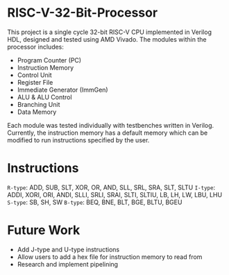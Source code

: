 # RISC-V-32-Bit-Processor

This project is a single cycle 32-bit RISC-V CPU implemented in Verilog HDL, designed and tested using AMD Vivado.
The modules within the processor includes:
- Program Counter (PC)
- Instruction Memory
- Control Unit
- Register File
- Immediate Generator (ImmGen)
- ALU & ALU Control
- Branching Unit
- Data Memory

Each module was tested individually with testbenches written in Verilog. Currently, the instruction memory has a default memory which can be modified to run instructions specified by the user. 

# Instructions
`R-type`: ADD, SUB, SLT, XOR, OR, AND, SLL, SRL, SRA, SLT, SLTU
`I-type`: ADDI, XORI, ORI, ANDI, SLLI, SRLI, SRAI, SLTI, SLTIU, LB, LH, LW, LBU, LHU
`S-type`: SB, SH, SW
`B-type`: BEQ, BNE, BLT, BGE, BLTU, BGEU

# Future Work
- Add J-type and U-type instructions
- Allow users to add a hex file for instruction memory to read from
- Research and implement pipelining
